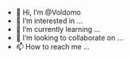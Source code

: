 - 👋 Hi, I’m @Voldomo
- 👀 I’m interested in ...
- 🌱 I’m currently learning ...
- 💞️ I’m looking to collaborate on ...
- 📫 How to reach me ...

<!---
Voldomo/Voldomo is a ✨ special ✨ repository because its `README.md` (this file) appears on your GitHub profile.
You can click the Preview link to take a look at your changes.
--->
